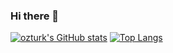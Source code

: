 ### Hi there 👋
[![ozturk's GitHub stats](https://github-readme-stats.vercel.app/api?username=ozturk9976&show_icons=true&theme=vue&border_radius=20&hide_border)](https://github.com/ozturk9976/github-readme-stats)
[![Top Langs](https://github-readme-stats.vercel.app/api/top-langs/?username=ozturk9976&theme=vue&border_radius=20&card_width=600&hide_border)](https://github.com/anuraghazra/github-readme-stats)


<!--
**ozturk9976/ozturk9976** is a ✨ _special_ ✨ repository because its `README.md` (this file) appears on your GitHub profile.

Here are some ideas to get you started:

- 🔭 I’m currently working on ...
- 🌱 I’m currently learning ...
- 👯 I’m looking to collaborate on ...
- 🤔 I’m looking for help with ...
- 💬 Ask me about ...
- 📫 How to reach me: ...
- 😄 Pronouns: ...
- ⚡ Fun fact: ...
-->
